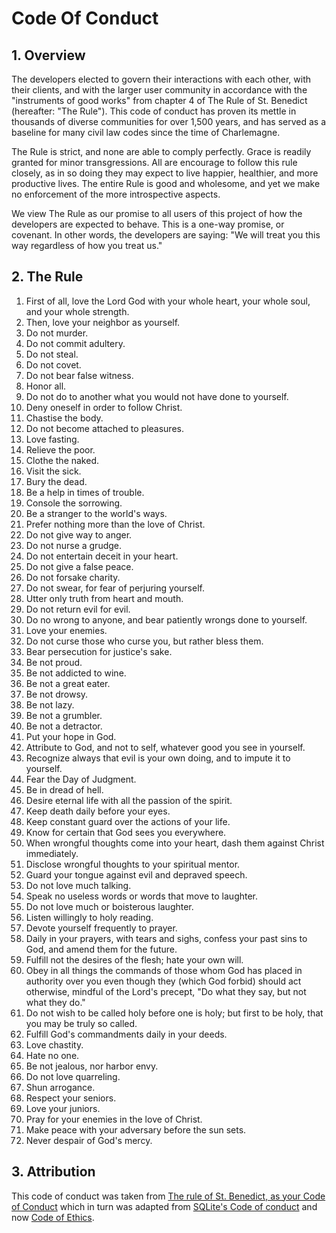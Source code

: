 # Code Of Conduct
## 1. Overview

The developers elected to govern their interactions with each other, with their clients, and with the larger user community in accordance with the "instruments of good works" from chapter 4 of The Rule of St. Benedict (hereafter: "The Rule"). This code of conduct has proven its mettle in thousands of diverse communities for over 1,500 years, and has served as a baseline for many civil law codes since the time of Charlemagne.

The Rule is strict, and none are able to comply perfectly. Grace is readily granted for minor transgressions. All are encourage to follow this rule closely, as in so doing they may expect to live happier, healthier, and more productive lives. The entire Rule is good and wholesome, and yet we make no enforcement of the more introspective aspects.

We view The Rule as our promise to all users of this project of how the developers are expected to behave. This is a one-way promise, or covenant. In other words, the developers are saying: "We will treat you this way regardless of how you treat us."

## 2. The Rule

1. First of all, love the Lord God with your whole heart, your whole soul, and your whole strength.
1. Then, love your neighbor as yourself.
1. Do not murder.
1. Do not commit adultery.
1. Do not steal.
1. Do not covet.
1. Do not bear false witness.
1. Honor all.
1. Do not do to another what you would not have done to yourself.
1. Deny oneself in order to follow Christ.
1. Chastise the body.
1. Do not become attached to pleasures.
1. Love fasting.
1. Relieve the poor.
1. Clothe the naked.
1. Visit the sick.
1. Bury the dead.
1. Be a help in times of trouble.
1. Console the sorrowing.
1. Be a stranger to the world's ways.
1. Prefer nothing more than the love of Christ.
1. Do not give way to anger.
1. Do not nurse a grudge.
1. Do not entertain deceit in your heart.
1. Do not give a false peace.
1. Do not forsake charity.
1. Do not swear, for fear of perjuring yourself.
1. Utter only truth from heart and mouth.
1. Do not return evil for evil.
1. Do no wrong to anyone, and bear patiently wrongs done to yourself.
1. Love your enemies.
1. Do not curse those who curse you, but rather bless them.
1. Bear persecution for justice's sake.
1. Be not proud.
1. Be not addicted to wine.
1. Be not a great eater.
1. Be not drowsy.
1. Be not lazy.
1. Be not a grumbler.
1. Be not a detractor.
1. Put your hope in God.
1. Attribute to God, and not to self, whatever good you see in yourself.
1. Recognize always that evil is your own doing, and to impute it to yourself.
1. Fear the Day of Judgment.
1. Be in dread of hell.
1. Desire eternal life with all the passion of the spirit.
1. Keep death daily before your eyes.
1. Keep constant guard over the actions of your life.
1. Know for certain that God sees you everywhere.
1. When wrongful thoughts come into your heart, dash them against Christ immediately.
1. Disclose wrongful thoughts to your spiritual mentor.
1. Guard your tongue against evil and depraved speech.
1. Do not love much talking.
1. Speak no useless words or words that move to laughter.
1. Do not love much or boisterous laughter.
1. Listen willingly to holy reading.
1. Devote yourself frequently to prayer.
1. Daily in your prayers, with tears and sighs, confess your past sins to God, and amend them for the future.
1. Fulfill not the desires of the flesh; hate your own will.
1. Obey in all things the commands of those whom God has placed in authority over you even though they (which God forbid) should act otherwise, mindful of the Lord's precept, "Do what they say, but not what they do."
1. Do not wish to be called holy before one is holy; but first to be holy, that you may be truly so called.
1. Fulfill God's commandments daily in your deeds.
1. Love chastity.
1. Hate no one.
1. Be not jealous, nor harbor envy.
1. Do not love quarreling.
1. Shun arrogance.
1. Respect your seniors.
1. Love your juniors.
1. Pray for your enemies in the love of Christ.
1. Make peace with your adversary before the sun sets.
1. Never despair of God's mercy. 

## 3. Attribution

This code of conduct was taken from [The rule of St. Benedict, as your Code of Conduct](https://github.com/saint-benedict/code-of-conduct) which in turn was adapted from [SQLite's Code of conduct](https://web.archive.org/web/20181024103452/https://sqlite.org/codeofconduct.html) and now [Code of Ethics](https://sqlite.org/codeofethics.html).
